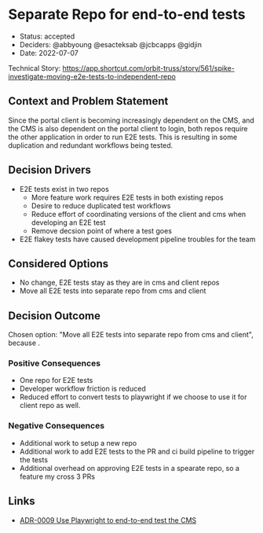 # Separate Repo for end-to-end tests

* Status: accepted
* Deciders: @abbyoung @esacteksab @jcbcapps @gidjin
* Date: 2022-07-07

Technical Story: https://app.shortcut.com/orbit-truss/story/561/spike-investigate-moving-e2e-tests-to-independent-repo

## Context and Problem Statement

Since the portal client is becoming increasingly dependent on the CMS, and the CMS is also dependent on the portal client to login, both repos require the other application in order to run E2E tests. This is resulting in some duplication and redundant workflows being tested.

## Decision Drivers

* E2E tests exist in two repos
  * More feature work requires E2E tests in both existing repos
  * Desire to reduce duplicated test workflows
  * Reduce effort of coordinating versions of the client and cms when developing an E2E test
  * Remove decsion point of where a test goes
* E2E flakey tests have caused development pipeline troubles for the team

## Considered Options

* No change, E2E tests stay as they are in cms and client repos
* Move all E2E tests into separate repo from cms and client

## Decision Outcome

Chosen option: "Move all E2E tests into separate repo from cms and client", because .

### Positive Consequences

* One repo for E2E tests
* Developer workflow friction is reduced
* Reduced effort to convert tests to playwright if we choose to use it for client repo as well.

### Negative Consequences

* Additional work to setup a new repo
* Additional work to add E2E tests to the PR and ci build pipeline to trigger the tests
* Additional overhead on approving E2E tests in a spearate repo, so a feature my cross 3 PRs

## Links <!-- optional -->

* [ADR-0009 Use Playwright to end-to-end test the CMS](0009-platform-auth-architecture.md)